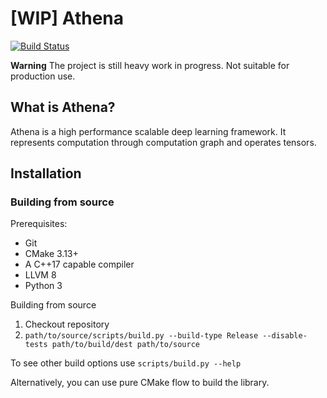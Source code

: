 # [WIP] Athena

[![Build Status](https://travis-ci.org/athenaml/athena.svg?branch=master)](https://travis-ci.org/athenaml/athena)

**Warning** The project is still heavy work in progress. Not suitable for production use.

## What is Athena?

Athena is a high performance scalable deep learning framework. It represents computation
through computation graph and operates tensors.

## Installation
### Building from source

Prerequisites:
- Git
- CMake 3.13+
- A C++17 capable compiler
- LLVM 8
- Python 3

Building from source

1. Checkout repository
2. `path/to/source/scripts/build.py --build-type Release --disable-tests path/to/build/dest path/to/source`

To see other build options use `scripts/build.py --help`

Alternatively, you can use pure CMake flow to build the library.
